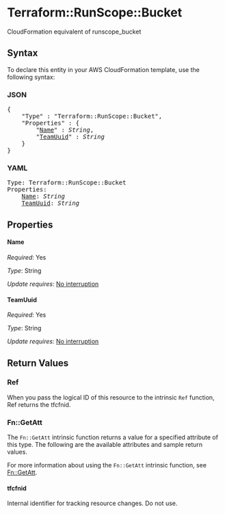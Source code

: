 # Terraform::RunScope::Bucket

CloudFormation equivalent of runscope_bucket

## Syntax

To declare this entity in your AWS CloudFormation template, use the following syntax:

### JSON

<pre>
{
    "Type" : "Terraform::RunScope::Bucket",
    "Properties" : {
        "<a href="#name" title="Name">Name</a>" : <i>String</i>,
        "<a href="#teamuuid" title="TeamUuid">TeamUuid</a>" : <i>String</i>
    }
}
</pre>

### YAML

<pre>
Type: Terraform::RunScope::Bucket
Properties:
    <a href="#name" title="Name">Name</a>: <i>String</i>
    <a href="#teamuuid" title="TeamUuid">TeamUuid</a>: <i>String</i>
</pre>

## Properties

#### Name

_Required_: Yes

_Type_: String

_Update requires_: [No interruption](https://docs.aws.amazon.com/AWSCloudFormation/latest/UserGuide/using-cfn-updating-stacks-update-behaviors.html#update-no-interrupt)

#### TeamUuid

_Required_: Yes

_Type_: String

_Update requires_: [No interruption](https://docs.aws.amazon.com/AWSCloudFormation/latest/UserGuide/using-cfn-updating-stacks-update-behaviors.html#update-no-interrupt)

## Return Values

### Ref

When you pass the logical ID of this resource to the intrinsic `Ref` function, Ref returns the tfcfnid.

### Fn::GetAtt

The `Fn::GetAtt` intrinsic function returns a value for a specified attribute of this type. The following are the available attributes and sample return values.

For more information about using the `Fn::GetAtt` intrinsic function, see [Fn::GetAtt](https://docs.aws.amazon.com/AWSCloudFormation/latest/UserGuide/intrinsic-function-reference-getatt.html).

#### tfcfnid

Internal identifier for tracking resource changes. Do not use.

